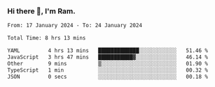 ### Hi there 👋, I'm Ram.

<!--START_SECTION:waka-->

```txt
From: 17 January 2024 - To: 24 January 2024

Total Time: 8 hrs 13 mins

YAML         4 hrs 13 mins   █████████████░░░░░░░░░░░░   51.46 %
JavaScript   3 hrs 47 mins   ███████████▓░░░░░░░░░░░░░   46.14 %
Other        9 mins          ▒░░░░░░░░░░░░░░░░░░░░░░░░   01.90 %
TypeScript   1 min           ░░░░░░░░░░░░░░░░░░░░░░░░░   00.32 %
JSON         0 secs          ░░░░░░░░░░░░░░░░░░░░░░░░░   00.18 %
```

<!--END_SECTION:waka-->
